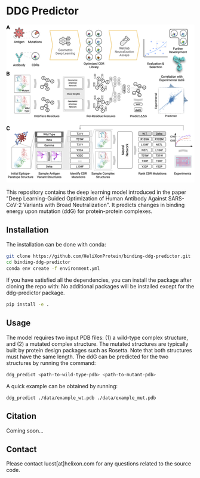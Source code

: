 # DDG Predictor

![overview](./data/overview.png)

This repository contains the deep learning model introduced in the paper "Deep Learning-Guided Optimization of Human Antibody Against SARS-CoV-2 Variants with Broad Neutralization". It predicts changes in binding energy upon mutation (ddG) for protein-protein complexes.

## Installation

The installation can be done with conda:

```bash
git clone https://github.com/HeliXonProtein/binding-ddg-predictor.git
cd binding-ddg-predictor
conda env create -f environment.yml
```

If you have satisfied all the dependencies, you can install the package after cloning the repo with:
No additional packages will be installed except for the ddg-predictor package.

```bash
pip install -e .
````

## Usage

The model requires two input PDB files: (1) a wild-type complex structure, and (2) a mutated complex structure. The mutated structures are typically built by protein design packages such as Rosetta. Note that both structures must have the same length. The ddG can be predicted for the two structures by running the command:

```bash
ddg_predict <path-to-wild-type-pdb> <path-to-mutant-pdb>
```

A quick example can be obtained by running:

```
ddg_predict ./data/example_wt.pdb ./data/example_mut.pdb
```

## Citation

Coming soon...

## Contact

Please contact luost[at]helixon.com for any questions related to the source code.
